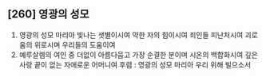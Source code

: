 ## [260] 영광의 성모

1) 영광의 성모 마리아 빛나는 샛별이시여 약한 자의 힘이시여 죄인들 피난처시여 괴로움의 위로시며 우리들의 도움이여
2) 예루살렘의  여인 중 더없이 아름다웁고 가장 순결한 분이며 시온의 백합화시여 깊은 사랑 끝이 없는 자애로운 어머니여 
후렴 : 영광의 성모 마리아 우리 위해 빌으소서
